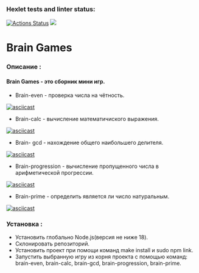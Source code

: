 ### Hexlet tests and linter status:
[![Actions Status](https://github.com/manOpposite/frontend-project-44/workflows/hexlet-check/badge.svg)](https://github.com/manOpposite/frontend-project-44/actions)
<a href="https://codeclimate.com/github/manOpposite/frontend-project-44/maintainability"><img src="https://api.codeclimate.com/v1/badges/0b753b74749cb633f2e6/maintainability" /></a>

# Brain Games

### Описание :
#### Brain Games - это сборник мини игр.

* Brain-even - проверка числа на чётность.

[![asciicast](https://asciinema.org/a/34SgQYrjrkL8iPdDL1Wbb6T9Q.svg)](https://asciinema.org/a/34SgQYrjrkL8iPdDL1Wbb6T9Q)

* Brain-calc - вычисление математичиского выражения.

[![asciicast](https://asciinema.org/a/Jk3X7M4KgWjwPepTMSTyV1VOW.svg)](https://asciinema.org/a/Jk3X7M4KgWjwPepTMSTyV1VOW)

* Brain- gcd - нахождение общего наибольшего делителя.

[![asciicast](https://asciinema.org/a/wONlOoBdILHUSyJlYJdjYmYV9.svg)](https://asciinema.org/a/wONlOoBdILHUSyJlYJdjYmYV9)

* Brain-progression - вычисление пропущенного числа в арифметической прогрессии.

[![asciicast](https://asciinema.org/a/nsiVVbvzg62XJoDaDDKJyc7Lc.svg)](https://asciinema.org/a/nsiVVbvzg62XJoDaDDKJyc7Lc)

* Brain-prime - определить является ли число натуральным.

[![asciicast](https://asciinema.org/a/grhVtEN96hzXGlSnMXm6aoznU.svg)](https://asciinema.org/a/grhVtEN96hzXGlSnMXm6aoznU)

### Установка :
* Установить глобально Node.js(версия не ниже 18).
* Склонировать репозиторий.
* Установить проект при помощи команд make install и sudo npm link.
* Запустить выбранную игру из корня проекта с помощью команд: brain-even, brain-calc, brain-gcd, brain-progression, brain-prime.